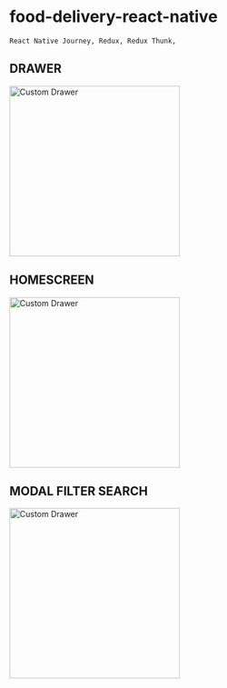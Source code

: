 # food-delivery-react-native
`React Native Journey, Redux, Redux Thunk,`

## DRAWER
<img src="https://user-images.githubusercontent.com/94556795/192151249-b8558363-b63d-4a28-8153-8f71fa779813.png" alt="Custom Drawer" width="300"/>

## HOMESCREEN
<img src="https://user-images.githubusercontent.com/94556795/192151265-828a47d5-65ba-45aa-80aa-4ba4725a213a.png" alt="Custom Drawer" width="300"/>

## MODAL FILTER SEARCH
<img src="https://user-images.githubusercontent.com/94556795/192151269-32558bd2-8361-47fd-b0dc-550601d6b11f.png" alt="Custom Drawer" width="300"/>
